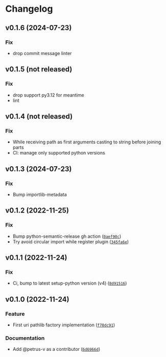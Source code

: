 # Changelog

<!--next-version-placeholder-->
## v0.1.6 (2024-07-23)
### Fix

* drop commit message linter

## v0.1.5 (not released)
### Fix

* drop support py3.12 for meantime
* lint

## v0.1.4 (not released)
### Fix

* While receiving path as first arguments casting to string before joining parts
* CI: manage only supported python versions

## v0.1.3 (2024-07-23)
### Fix

* Bump importlib-metadata

## v0.1.2 (2022-11-25)
### Fix

* Bump python-semantic-release gh action ([`0aef90c`](https://github.com/petrus-v/uri-pathlib-factory/commit/0aef90c4e7bc8289fabc45492b5989da254dd288))
* Try avoid circular import while register plugin ([`345fa6e`](https://github.com/petrus-v/uri-pathlib-factory/commit/345fa6ece9aebadf509a5babecc83d80aba65bec))

## v0.1.1 (2022-11-24)
### Fix

* Ci, bump to latest setup-python version (v4) ([`8d91516`](https://github.com/petrus-v/uri-pathlib-factory/commit/8d9151627f8a7b0247c0e97af8c970b27fc8dabd))

## v0.1.0 (2022-11-24)
### Feature

* First uri pathlib factory implementation ([`f70dc91`](https://github.com/petrus-v/uri-pathlib-factory/commit/f70dc915cb5fb1d311dc0f80f6257deeca619438))

### Documentation
* Add @petrus-v as a contributor ([`6d6966d`](https://github.com/petrus-v/uri-pathlib-factory/commit/6d6966d66fa27f14396f2d18e8f01a68846b3212))
